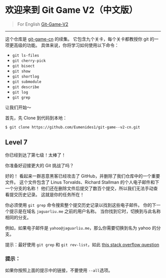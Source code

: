 # 欢迎来到 Git Game V2（中文版）
> For English [Git-Game-V2](https://github.com/git-game/git-game-v2)

----

这个仓库是 [git-game-cn](https://github.com/Eumenides1/git-game-cn) 的续集。 它包含九个关卡，每个关卡都教授你 git 的一项更高级的功能。 具体来说，你将学习如何使用以下命令：

* `git ls-files`                  
* `git cherry-pick`               
* `git bisect`                    
* `git show`          
* `git shortlog`                  
* `git submodule`
* `git describe`                  
* `git log`           
* `git grep`

让我们开始～

首先，先 Clone 到代码到本地：
```
$ git clone https://github.com/Eumenides1/git-game--v2-cn.git
```
## Level 7
你已经到达了第七级！太棒了！

你准备好迎接更大的 Git 挑战了吗？

好的！ 看起来一群恶意黑客已经攻击了 GitHub，并删除了我们仓库中的一个重要文件。 
这个文件包含了 Linus Torvalds、Richard Stallman 的个人电子邮件和下一个分支的名称！ 
他们还在删除文件后提交了数百个提交，所以我们无法手动查看提交历史记录。 这就是你的任务所在！

你必须使用 `git grep` 命令搜索整个提交历史记录以找到这些电子邮件。 你的下一个提示是在域名 `jaguarliu.me` 之前的用户名称。 当你找到它时，切换到与此名称相同的分支。

例如，如果电子邮件是 `yahoo@jaguarliu.me`，那么你需要切换到名为 yahoo 的分支。

提示：最好使用 `git grep` 和 `git rev-list`，如此 [this stack overflow question](http://stackoverflow.com/questions/2928584/how-to-grep-search-committed-code-in-the-git-history)

### 提示：
如果你按照上面的提示中的链接，不要使用 `--all`选项。

